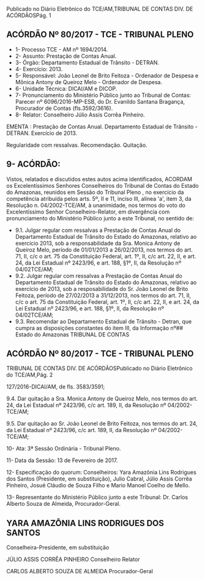 Publicado  no  Diário Eletrônico do TCE/AM,TRIBUNAL DE CONTAS DIV. DE  ACÓRDÃOSPág. 1

## ACÓRDÃO Nº 80/2017 - TCE - TRIBUNAL PLENO

- 1- Processo TCE - AM nº 1694/2014.
- 2- Assunto: Prestação de Contas Anual.
- 3- Órgão: Departamento Estadual de Trânsito - DETRAN.
- 4- Exercício: 2013.
- 5- Responsável: João Leonel de Brito Feitoza - Ordenador de Despesa e Mônica Antony de Queiroz Melo - Ordenador de Despesa.
- 6- Unidade Técnica: DICAI/AM e DICOP.
- 7- Pronunciamento  do Ministério  Público  junto  ao Tribunal  de Contas: Parecer  nº 6096/2016-MP-ESB,  do  Dr.  Evanildo  Santana  Bragança,  Procurador  de  Contas (fls.3592/3616).
- 8- Relator: Conselheiro Júlio Assis Corrêa Pinheiro.

EMENTA : Prestação de Contas Anual. Departamento  Estadual  de  Trânsito  -  DETRAN. Exercício de 2013.

Regularidade com ressalvas. Recomendação. Quitação.

## 9- ACÓRDÃO:

Vistos, relatados e discutidos estes autos acima identificados, ACORDAM os Excelentíssimos Senhores Conselheiros do Tribunal de Contas do Estado do Amazonas, reunidos em Sessão do Tribunal Pleno , no exercício da competência atribuída pelos arts. 5º, II e 11, inciso III, alínea 'a', item 3, da Resolução n. 04/2002-TCE/AM, à unanimidade, nos termos do voto do Excelentíssimo Senhor Conselheiro-Relator, em divergência com pronunciamento do Ministério Público junto a este Tribunal, no sentido de:

- 9.1. Julgar regular com  ressalvas a  Prestação de Contas  Anual  do Departamento Estadual de Trânsito do Estado do Amazonas, relativo ao exercício  2013,  sob a  responsabilidade da  Sra. Monica  Antony  de Queiroz Melo, período de 01/01/2013 a 26/02/2013, nos termos do art. 71, II, c/c o art. 75 da Constituição Federal, art. 1º, II, c/c art. 22, II, e art. 24, da Lei Estadual nº 2423/96, e art. 188, §1º, II, da Resolução nº 04/02TCE/AM;
- 9.2. Julgar  regular  com  ressalvas a  Prestação de Contas  Anual  do Departamento Estadual de Trânsito do Estado do Amazonas, relativo ao exercício  de  2013,  sob  a  resposabilidade do  Sr.  João  Leonel  de  Brito Feitoza, período de 27/02/2013 a 31/12/2013, nos termos do art. 71, II, c/c o art. 75 da Constituição Federal, art. 1º, II, c/c art. 22, II, e art. 24, da Lei  Estadual  nº  2423/96,  e  art.  188,  §1º,  II,  da  Resolução  nº  04/02TCE/AM;
- 9.3. Recomendar ao  Departamento  Estadual  de  Trânsito  -  Detran, que cumpra  as  disposições  constantes  do  item III, da Informação  nº## Estado do Amazonas TRIBUNAL DE CONTAS

## ACÓRDÃO Nº 80/2017 - TCE - TRIBUNAL PLENO

TRIBUNAL DE CONTAS DIV. DE  ACÓRDÃOSPublicado  no  Diário Eletrônico do TCE/AM,Pág. 2

127/2016-DICAI/AM, de fls. 3583/3591;

9.4. Dar quitação a Sra. Monica Antony de Queiroz Melo, nos termos do art. 24, da Lei Estadual nº 2423/96, c/c art. 189, II, da Resolução nº 04/2002- TCE/AM;

9.5. Dar quitação ao Sr. João Leonel de Brito Feitoza, nos termos do art. 24, da Lei Estadual nº 2423/96, c/c art. 189,  II,  da Resolução nº 04/2002- TCE/AM;

10-  Ata: 3ª Sessão Ordinária - Tribunal Pleno.

11-  Data da Sessão: 13 de Fevereiro de 2017.

12-  Especificação  do  quorum: Conselheiros: Yara  Amazônia  Lins  Rodrigues  dos Santos (Presidente, em substituição), Julio Cabral, Júlio Assis Corrêa Pinheiro, Josué Cláudio de Souza Filho e Mario Manoel Coelho de Mello.

13-  Representante  do  Ministério  Público  junto  a  este Tribunal: Dr. Carlos  Alberto Souza de Almeida, Procurador-Geral.

## YARA AMAZÔNIA LINS RODRIGUES DOS SANTOS

Conselheira-Presidente, em substituição

JÚLIO ASSIS CORRÊA PINHEIRO Conselheiro Relator

CARLOS ALBERTO SOUZA DE ALMEIDA Procurador-Geral
